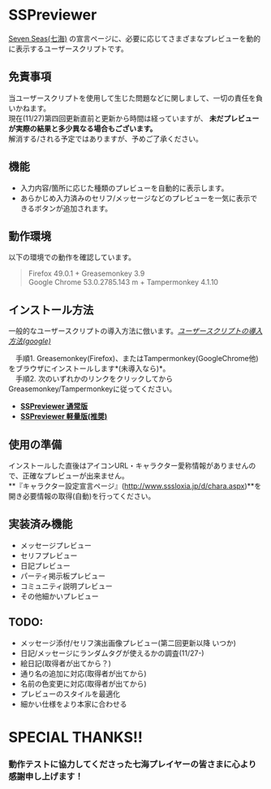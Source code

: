 # SSPreviewer
[Seven Seas(七海)](http://www.sssloxia.jp/index.html) の宣言ページに、必要に応じてさまざまなプレビューを動的に表示するユーザースクリプトです。
  
## 免責事項
当ユーザースクリプトを使用して生じた問題などに関しまして、一切の責任を負いかねます。  
現在(11/27)第四回更新直前と更新から時間は経っていますが、 **未だプレビューが実際の結果と多少異なる場合もございます。**  
解消する/される予定ではありますが、予めご了承ください。
  
## 機能
* 入力内容/箇所に応じた種類のプレビューを自動的に表示します。
* あらかじめ入力済みのセリフ/メッセージなどのプレビューを一気に表示できるボタンが追加されます。
  
## 動作環境
以下の環境での動作を確認しています。
> Firefox 49.0.1 + Greasemonkey 3.9  
> Google Chrome 53.0.2785.143 m + Tampermonkey 4.1.10  
  
## インストール方法
一般的なユーザースクリプトの導入方法に倣います。*[ユーザースクリプトの導入方法(google)](https://www.google.co.jp/search?q=%E3%83%A6%E3%83%BC%E3%82%B6%E3%83%BC%E3%82%B9%E3%82%AF%E3%83%AA%E3%83%97%E3%83%88+%E5%B0%8E%E5%85%A5%E6%96%B9%E6%B3%95&ie=UTF-8)*  

　手順1. Greasemonkey(Firefox)、またはTampermonkey(GoogleChrome他)をブラウザにインストールします*(未導入なら)*。  
　手順2. 次のいずれかのリンクをクリックしてからGreasemonkey/Tampermonkeyに従ってください。  
  
* **[SSPreviewer 通常版](https://github.com/pejuta/SSPreviewer/raw/master/SSPreviewer.user.js)**  
* **[SSPreviewer 軽量版(推奨)](https://github.com/pejuta/SSPreviewer/raw/master/SSPreviewer.min.user.js)**
  
## 使用の準備
インストールした直後はアイコンURL・キャラクター愛称情報がありませんので、正確なプレビューが出来ません。  
**『キャラクター設定宣言ページ』(http://www.sssloxia.jp/d/chara.aspx)**を開き必要情報の取得(自動)を行ってください。
  
## 実装済み機能
* メッセージプレビュー
* セリフプレビュー
* 日記プレビュー
* パーティ掲示板プレビュー
* コミュニティ説明プレビュー
* その他細かいプレビュー
  
## TODO:
* メッセージ添付/セリフ演出画像プレビュー(第二回更新以降 いつか)
* 日記/メッセージにランダムタグが使えるかの調査(11/27-)
* 絵日記(取得者が出てから？)
* 通り名の追加に対応(取得者が出てから)
* 名前の色変更に対応(取得者が出てから)
* プレビューのスタイルを最適化
* 細かい仕様をより本家に合わせる
  
# SPECIAL THANKS!!
### 動作テストに協力してくださった七海プレイヤーの皆さまに心より感謝申し上げます！
